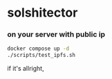 # solshitector

### on your server with public ip
```sh
docker compose up -d
./scripts/test_ipfs.sh
```

if it's allright, 